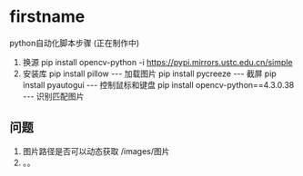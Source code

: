 # firstname
python自动化脚本步骤 (正在制作中)

1. 换源
pip install opencv-python -i https://pypi.mirrors.ustc.edu.cn/simple
2. 安装库
pip install pillow --- 加载图片
pip install pycreeze --- 截屏
pip install pyautogui --- 控制鼠标和键盘
pip install opencv-python==4.3.0.38 --- 识别匹配图片


## 问题
1. 图片路径是否可以动态获取 /images/图片
2. 。。

